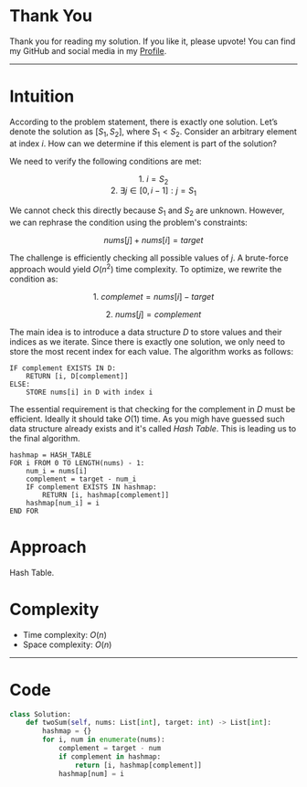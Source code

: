 # Thank You
Thank you for reading my solution. If you like it, please upvote! You can find my GitHub and social media in my [Profile](https://leetcode.com/u/miftio/).

---

# Intuition
According to the problem statement, there is exactly one solution. Let’s denote the solution as $[S_1, S_2]$, where $S_1 < S_2$. Consider an arbitrary element at index $i$. How can we determine if this element is part of the solution? 

We need to verify the following conditions are met:

<div align="center">

$1.$ $i = S_2$  
$2.$ $\exists j \in [0, i - 1]: j = S_1$

</div>

We cannot check this directly because $S_1$ and $S_2$ are unknown. However, we can rephrase the condition using the problem's constraints:

<div align="center">

$nums[j] + nums[i] = target$

</div>

The challenge is efficiently checking all possible values of $j$. A brute-force approach would yield $O(n^2)$ time complexity. To optimize, we rewrite the condition as:

<div align="center">

$1.$ $complemet = nums[i] - target$

$2.$ $nums[j] = complement$

</div>

The main idea is to introduce a data structure $D$ to store values and their indices as we iterate. Since there is exactly one solution, we only need to store the most recent index for each value. The algorithm works as follows:
```
IF complement EXISTS IN D:
    RETURN [i, D[complement]]
ELSE:
    STORE nums[i] in D with index i
```
The essential requirement is that checking for the complement in $D$ must be efficient. Ideally it should take $O(1)$ time. As you migh have guessed such data structure already exists and it's called *Hash Table*. This is leading us to the final algorithm.
```
hashmap = HASH_TABLE
FOR i FROM 0 TO LENGTH(nums) - 1:
    num_i = nums[i]
    complement = target - num_i    
    IF complement EXISTS IN hashmap:
        RETURN [i, hashmap[complement]]
    hashmap[num_i] = i
END FOR
```

# Approach
Hash Table.

# Complexity
- Time complexity: $O(n)$
- Space complexity: $O(n)$

---

# Code
```python
class Solution:
    def twoSum(self, nums: List[int], target: int) -> List[int]:
        hashmap = {}
        for i, num in enumerate(nums):
            complement = target - num
            if complement in hashmap:
                return [i, hashmap[complement]]
            hashmap[num] = i
```